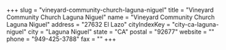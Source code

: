 +++
slug = "vineyard-community-church-laguna-niguel"
title = "Vineyard Community Church Laguna Niguel"
name = "Vineyard Community Church Laguna Niguel"
address = "27632 El Lazo"
cityIndexKey = "city-ca-laguna-niguel"
city = "Laguna Niguel"
state = "CA"
postal = "92677"
website = ""
phone = "949-425-3788"
fax = ""
+++
